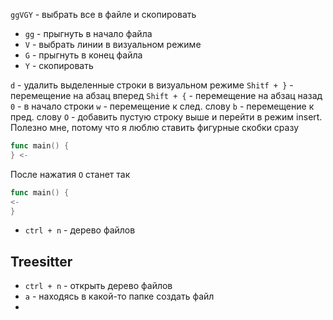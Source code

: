`ggVGY` - выбрать все в файле и скопировать
- `gg` - прыгнуть в начало файла
- `V` - выбрать линии в визуальном режиме
- `G` - прыгнуть в конец файла
- `Y` - скопировать

`d` - удалить выделенные строки в визуальном режиме
`Shitf + }` - перемещение на абзац вперед
`Shift + {` - перемещение на абзац назад
`0` - в начало строки
`w` - перемещение к след. слову
`b` - перемещение к пред. слову
`O` - добавить пустую строку выше и перейти в режим insert. Полезно мне, потому что я люблю ставить фигурные скобки сразу
```go
func main() {
} <-
```
После нажатия `O` станет так
```go
func main() {
<-
}
```
- `ctrl + n` - дерево файлов
## Treesitter
- `ctrl + n` - открыть дерево файлов
- `a` - находясь в какой-то папке создать файл
-  